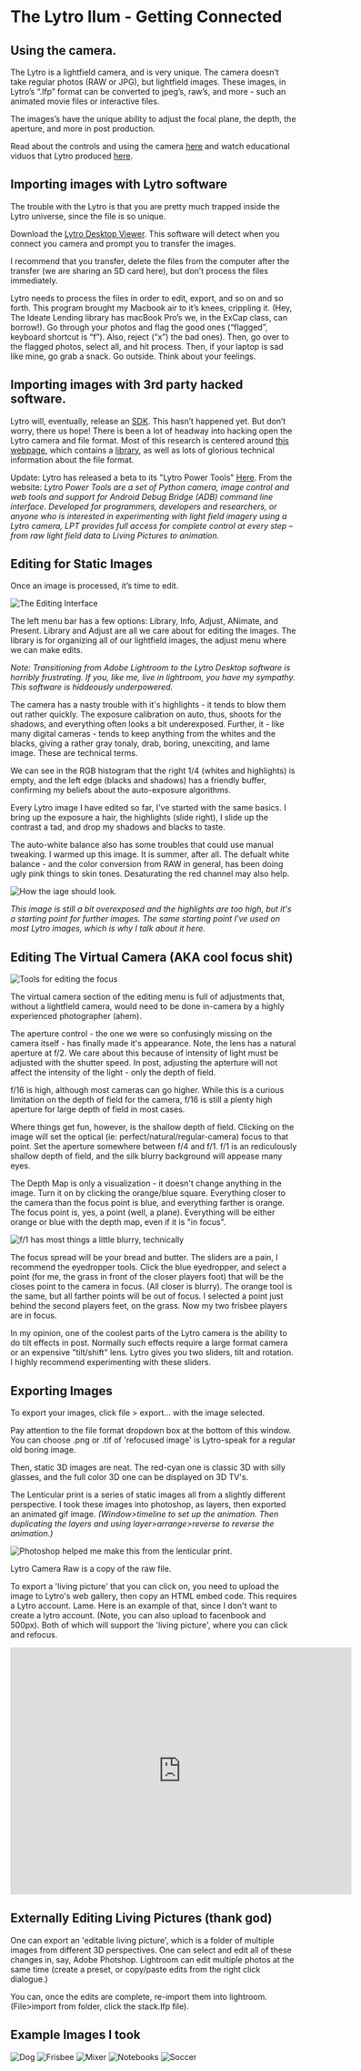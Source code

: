 # The Lytro Ilum - Getting Connected

## Using the camera. 

The Lytro is a lightfield camera, and is very unique. The camera doesn’t take regular photos (RAW or JPG), but lightfield images. These images, in Lytro’s “.lfp” format can be converted to jpeg’s, raw’s, and more - such an animated movie files or interactive files.

The images’s have the unique ability to adjust the focal plane, the depth, the aperture, and more in post production. 

Read about the controls and using the camera [here](http://manuals.lytro.com/illum/capture-mode/) and watch educational viduos that Lytro produced [here](https://lytro.com/learn/).

## Importing images with Lytro software

The trouble with the Lytro is that you are pretty much trapped inside the Lytro universe, since the file is so unique.

Download the [Lytro Desktop Viewer](https://lytro.com/desktop/).  This software will detect when you connect you camera and prompt you to transfer the images.

I recommend that you transfer, delete the files from the computer after the transfer (we are sharing an SD card here), but don’t process the files immediately.

Lytro needs to process the files in order to edit, export, and so on and so forth. This program brought my Macbook air to it’s knees, crippling it. (Hey, The Ideate Lending library has macBook Pro’s we, in the ExCap class, can borrow!). Go through your photos and flag the good ones (“flagged”, keyboard shortcut is “f”). Also, reject (“x”) the bad ones). Then, go over to the flagged photos, select all, and hit process. Then, if your laptop is sad like mine, go grab a snack. Go outside. Think about your feelings.

## Importing images with 3rd party hacked software.

Lytro will, eventually, release an [SDK](https://support.lytro.com/hc/en-us/articles/200863200-What-are-your-plans-for-open-development-). This hasn’t happened yet. But don’t worry, there us hope! There is been a lot of headway into hacking open the Lytro camera and file format. Most of this research is centered around [this webpage](http://optics.miloush.net/lytro/), which contains a [library](http://optics.miloush.net/lytro/TheViewer.aspx), as well as lots of glorious technical information about the file format.

Update: Lytro has released a beta to its "Lytro Power Tools" [Here](https://www.lytro.com/platform/power-tools/). From the website: *Lytro Power Tools are a set of Python camera, image control and web tools and support for Android Debug Bridge (ADB) command line interface. Developed for programmers, developers and researchers, or anyone who is interested in experimenting with light field imagery using a Lytro camera, LPT provides full access for complete control at every step – from raw light field data to Living Pictures to animation.*

## Editing for Static Images

Once an image is processed, it’s time to edit.

![The Editing Interface](images/screen/edit.png)

The left menu bar has a few options: Library, Info, Adjust, ANimate, and Present. Library and Adjust are all we care about for editing the images. The library is for organizing all of our lightfield images, the adjust menu where we can make edits.

*Note: Transitioning from Adobe Lightroom to the Lytro Desktop software is horribly frustrating. If you, like me, live in lightroom, you have my sympathy. This software is hiddeously underpowered.*

The camera has a nasty trouble with it's highlights - it tends to blow them out rather quickly. The exposure calibration on auto, thus, shoots for the shadows, and everything often looks a bit underexposed. Further, it - like many digital cameras - tends to keep anything from the whites and the blacks, giving a rather gray tonaly, drab, boring, unexciting, and lame image. These are technical terms.

We can see in the RGB histogram that the right 1/4 (whites and highlights) is empty, and the left edge (blacks and shadows) has a friendly buffer, confirming my beliefs about the auto-exposure algorithms.

Every Lytro image I have edited so far, I've started with the same basics. I bring up the exposure a hair, the  highlights (slide right), I slide up the contrast a tad, and drop my shadows and blacks to taste.

The auto-white balance also has some troubles that could use manual tweaking. I warmed up this image. It is summer, after all. The defualt white balance - and the color conversion from RAW in general, has been doing ugly pink things to skin tones. Desaturating the red channel may also help.

![How the iage should look](images/screen/edit-me.png).

*This image is still a bit overexposed and the highlights are too high, but it's a starting point for further images. The same starting point I've used on most Lytro images, which is why I talk about it here.*

## Editing The Virtual Camera (AKA cool focus shit)
![Tools for editing the focus](images/screen/edit-focus.png)

The virtual camera section of the editing menu is full of adjustments that, without a lightfield camera, would need to be done in-camera by a highly experienced photographer (ahem). 

The aperture control - the one we were so confusingly missing on the camera itself - has finally made it's appearance. Note, the lens has a natural aperture at f/2. We care about this because of intensity of light must be adjusted with the shutter speed. In post, adjusting the apterture will not affect the intensity of the light - only the depth of field.

f/16 is high, although most cameras can go higher. While this is a curious limitation on the depth of field for the camera, f/16 is still a plenty high aperture for large depth of field in most cases.

Where things get fun, however, is the shallow depth of field. Clicking on the image will set the optical (ie: perfect/natural/regular-camera) focus to that point. Set the aperture somewhere between f/4 and f/1. f/1 is an rediculously shallow depth of field, and the silk blurry background will appease many eyes.

The Depth Map is only a visualization - it doesn't change anything in the image. Turn it on by clicking the orange/blue square. Everything closer to the camera than the focus point is blue, and everything farther is orange. The focus point is, yes, a point (well, a plane). Everything will be either orange or blue with the depth map, even if it is "in focus".

![f/1 has most things a little blurry, technically](images/screen/edit-depthmap.png)

The focus spread will be your bread and butter. The sliders are a pain, I recommend the eyedropper tools. Click the blue eyedropper, and select a point (for me, the grass in front of the closer players foot) that will be the closes point to the camera in focus. (All closer is blurry). The orange tool is the same, but all farther points will be out of focus. I selected a point just behind the second players feet, on the grass. Now my two frisbee players are in focus.

In my opinion, one of the coolest parts of the Lytro camera is the ability to do tilt effects in post. Normally such effects require a large format camera or an expensive "tilt/shift" lens. Lytro gives you two sliders, tilt and rotation. I highly recommend experimenting with these sliders. 

## Exporting Images

To export your images, click file > export... with the image selected.

Pay attention to the file format dropdown box at the bottom of this window. You can choose .png or .tif of 'refocused image' is Lytro-speak for a regular old boring image.

Then, static 3D images are neat. The red-cyan one is classic 3D with silly glasses, and the full color 3D one can be displayed on 3D TV's. 

The Lenticular print is a series of static images all from a slightly different perspective. I took these images into photoshop, as layers, then exported an animated gif image. *(Window>timeline to set up the animation. Then duplicating the layers and using layer>arrange>reverse to reverse the animation.)*

![Photoshop helped me make this from the lenticular print](images/final/FrisbeeAnimated.gif).

Lytro Camera Raw is a copy of the raw file.

To export a 'living picture' that you can click on, you need to upload the image to Lytro's web gallery, then copy an HTML embed code. This requires a Lytro account. Lame. Here is an example of that, since I don't want to create a lytro account. (Note, you can also upload to facenbook and 500px). Both of which will support the 'living picture', where you can click and refocus.

<iframe width='600' height='434' src='https://pictures.lytro.com/CharlesMaring/pictures/1041682/embed' frameborder='0' allowfullscreen scrolling='no'></iframe>

## Externally Editing Living Pictures (thank god)
One can export an 'editable living picture', which is a folder of multiple images from different 3D perspectives. One can select and edit all of these changes in, say, Adobe Photshop. Lightroom can edit multiple photos at the same time (create a preset, or copy/paste edits from the right click dialogue.)

You can, once the edits are complete, re-import them into lightroom. (File>import from folder, click the stack.lfp file).

## Example Images I took

![Dog](images/final/dog-1.jpg)
![Frisbee](images/final/Frisbee-1.jpg)
![Mixer](images/final/mixer.jpg)
![Notebooks](images/final/notebooks.jpg)
![Soccer](images/final/Soccer-1.jpg)


